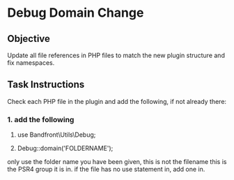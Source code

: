 # Debug Domain Change

## Objective
Update all file references in PHP files to match the new plugin structure and fix namespaces.

## Task Instructions

Check each PHP file in the plugin and add the following, if not already there:

### 1. add the following
1. use Bandfront\Utils\Debug;

2. Debug::domain('FOLDERNAME');

only use the folder name you have been given, this is not the filename this is the PSR4 group it is in. if the file has no use statement in, add one in.

